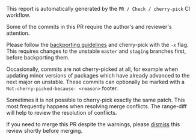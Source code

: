 This report is automatically generated by the `PR / Check / cherry-pick` CI workflow.

Some of the commits in this PR require the author's and reviewer's attention.

Please follow the [backporting guidelines](https://github.com/NixOS/nixpkgs/blob/master/CONTRIBUTING.md#how-to-backport-pull-requests) and cherry-pick with the `-x` flag.
This requires changes to the unstable `master` and `staging` branches first, before backporting them.

Occasionally, commits are not cherry-picked at all, for example when updating minor versions of packages which have already advanced to the next major on unstable.
These commits can optionally be marked with a `Not-cherry-picked-because: <reason>` footer.

Sometimes it is not possible to cherry-pick exactly the same patch.
This most frequently happens when resolving merge conflicts.
The range-diff will help to review the resolution of conflicts.

If you need to merge this PR despite the warnings, please [dismiss](https://docs.github.com/en/pull-requests/collaborating-with-pull-requests/reviewing-changes-in-pull-requests/dismissing-a-pull-request-review) this review shortly before merging.
